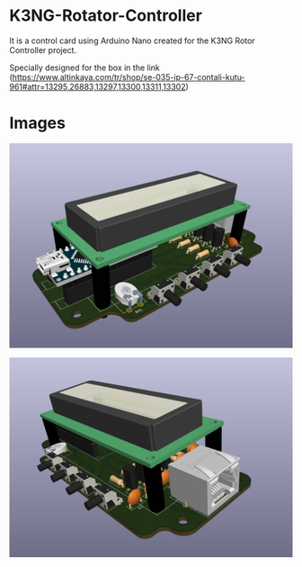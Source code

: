 # K3NG-Rotator-Controller
It is a control card using Arduino Nano created for the K3NG Rotor Controller project.

Specially designed for the box in the link (https://www.altinkaya.com/tr/shop/se-035-ip-67-contali-kutu-961#attr=13295,26883,13297,13300,13311,13302)

# Images
![PCB1](image/PCB1.png)

![PCB2](image/PCB2.png)
